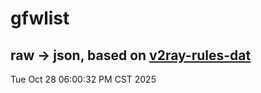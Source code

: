 # gfwlist
## raw -> json, based on [v2ray-rules-dat](https://github.com/Loyalsoldier/v2ray-rules-dat)
Tue Oct 28 06:00:32 PM CST 2025


